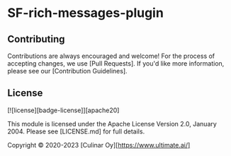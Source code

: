 # SF-rich-messages-plugin


## Contributing

Contributions are always encouraged and welcome! For the process of accepting changes, we use
[Pull Requests]. If you'd like more information, please see our [Contribution Guidelines].

## License

[![license][badge-license]][apache20]

This module is licensed under the Apache License Version 2.0, January 2004.
Please see [LICENSE.md] for full details.

Copyright &copy; 2020-2023 [Culinar Oy][https://www.ultimate.ai/]

